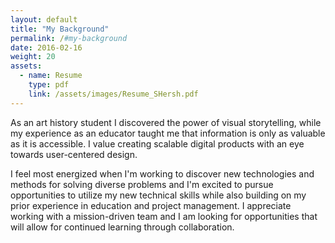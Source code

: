 ```yaml
---
layout: default
title: "My Background"
permalink: /#my-background
date: 2016-02-16
weight: 20
assets:
  - name: Resume
    type: pdf
    link: /assets/images/Resume_SHersh.pdf
---
```


As an art history student I discovered the power of visual storytelling, while my experience as an educator taught me that information is only as valuable as it is accessible. I value creating scalable digital products with an eye towards user-centered design.

I feel most energized when I'm working to discover new technologies and methods for solving diverse problems and I'm excited to pursue opportunities to utilize my new technical skills while also building on my prior experience in education and project management. I appreciate working with a mission-driven team and I am looking for opportunities that will allow for continued learning through collaboration.
